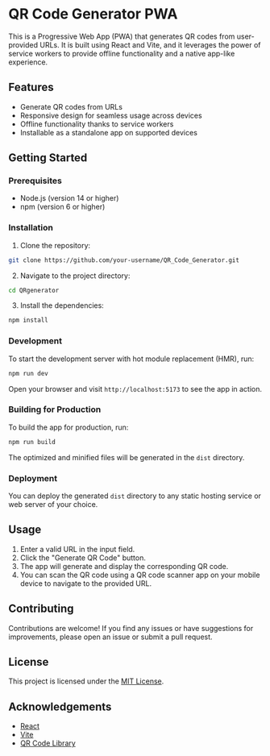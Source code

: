 # QR Code Generator PWA

This is a Progressive Web App (PWA) that generates QR codes from user-provided URLs. It is built using React and Vite, and it leverages the power of service workers to provide offline functionality and a native app-like experience.

## Features

- Generate QR codes from URLs
- Responsive design for seamless usage across devices
- Offline functionality thanks to service workers
- Installable as a standalone app on supported devices

## Getting Started

### Prerequisites

- Node.js (version 14 or higher)
- npm (version 6 or higher)

### Installation

1. Clone the repository:

```bash
git clone https://github.com/your-username/QR_Code_Generator.git
```

2. Navigate to the project directory:

```bash
cd QRgenerator
```

3. Install the dependencies:

```bash
npm install
```

### Development

To start the development server with hot module replacement (HMR), run:

```bash
npm run dev
```

Open your browser and visit `http://localhost:5173` to see the app in action.

### Building for Production

To build the app for production, run:

```bash
npm run build
```

The optimized and minified files will be generated in the `dist` directory.

### Deployment

You can deploy the generated `dist` directory to any static hosting service or web server of your choice.

## Usage

1. Enter a valid URL in the input field.
2. Click the "Generate QR Code" button.
3. The app will generate and display the corresponding QR code.
4. You can scan the QR code using a QR code scanner app on your mobile device to navigate to the provided URL.

## Contributing

Contributions are welcome! If you find any issues or have suggestions for improvements, please open an issue or submit a pull request.

## License

This project is licensed under the [MIT License](LICENSE).

## Acknowledgements

- [React](https://reactjs.org/)
- [Vite](https://vitejs.dev/)
- [QR Code Library](https://www.npmjs.com/package/qrcode)